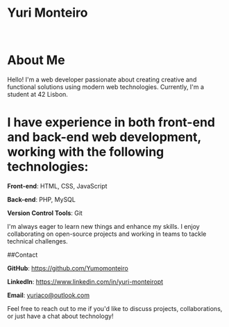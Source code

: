 # Yuri Monteiro
<br>

# About Me

Hello! I'm a web developer passionate about creating creative and functional solutions using modern web technologies. Currently, I'm a student at 42 Lisbon.

# I have experience in both front-end and back-end web development, working with the following technologies:

**Front-end**: HTML, CSS, JavaScript

**Back-end**: PHP, MySQL

**Version Control Tools**: Git

I'm always eager to learn new things and enhance my skills. I enjoy collaborating on open-source projects and working in teams to tackle technical challenges.

##Contact

**GitHub**: https://github.com/Yumomonteiro

**LinkedIn**: https://www.linkedin.com/in/yuri-monteiropt

**Email**: yuriaco@outlook.com

Feel free to reach out to me if you'd like to discuss projects, collaborations, or just have a chat about technology!
